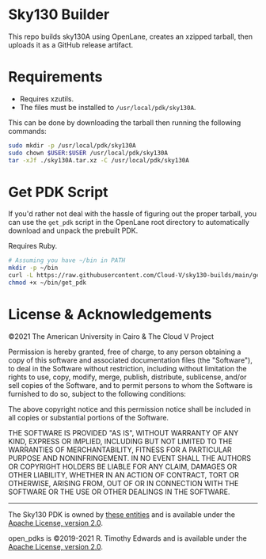 # Sky130 Builder
This repo builds sky130A using OpenLane, creates an xzipped tarball, then uploads it as a GitHub release artifact.

# Requirements
* Requires xzutils.
* The files must be installed to `/usr/local/pdk/sky130A`.

This can be done by downloading the tarball then running the following commands:

```sh
sudo mkdir -p /usr/local/pdk/sky130A
sudo chown $USER:$USER /usr/local/pdk/sky130A
tar -xJf ./sky130A.tar.xz -C /usr/local/pdk/sky130A
```

# Get PDK Script
If you'd rather not deal with the hassle of figuring out the proper tarball, you can use the `get_pdk` script in the OpenLane root directory to automatically download and unpack the prebuilt PDK.

Requires Ruby.

```sh
# Assuming you have ~/bin in PATH
mkdir -p ~/bin 
curl -L https://raw.githubusercontent.com/Cloud-V/sky130-builds/main/get_pdk > ~/bin/get_pdk
chmod +x ~/bin/get_pdk
```

# License & Acknowledgements
©2021 The American University in Cairo & The Cloud V Project

Permission is hereby granted, free of charge, to any person obtaining a copy of this software and associated documentation files (the "Software"), to deal in the Software without restriction, including without limitation the rights to use, copy, modify, merge, publish, distribute, sublicense, and/or sell copies of the Software, and to permit persons to whom the Software is furnished to do so, subject to the following conditions:

The above copyright notice and this permission notice shall be included in all copies or substantial portions of the Software.

THE SOFTWARE IS PROVIDED "AS IS", WITHOUT WARRANTY OF ANY KIND, EXPRESS OR IMPLIED, INCLUDING BUT NOT LIMITED TO THE WARRANTIES OF MERCHANTABILITY, FITNESS FOR A PARTICULAR PURPOSE AND NONINFRINGEMENT. IN NO EVENT SHALL THE AUTHORS OR COPYRIGHT HOLDERS BE LIABLE FOR ANY CLAIM, DAMAGES OR OTHER LIABILITY, WHETHER IN AN ACTION OF CONTRACT, TORT OR OTHERWISE, ARISING FROM, OUT OF OR IN CONNECTION WITH THE SOFTWARE OR THE USE OR OTHER DEALINGS IN THE SOFTWARE.

---

The Sky130 PDK is owned by [these entities](https://github.com/google/skywater-pdk/blob/main/AUTHORS) and is available under the [Apache License, version 2.0](https://github.com/google/skywater-pdk/blob/main/LICENSE).


open_pdks is ©2019-2021 R. Timothy Edwards and is available under the [Apache License, version 2.0](https://github.com/RTimothyEdwards/open_pdks/blob/master/LICENSE).